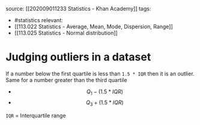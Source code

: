 source: [[202009011233 Statistics - Khan Academy]]
tags:
- #statistics 
relevant:
- [[113.022 Statistics - Average, Mean, Mode, Dispersion, Range]]
- [[113.025 Statistics - Normal distribution]]

# Judging outliers in a dataset

If a number below the first quartile is less than `1.5 * IQR` then it is an outlier. Same for a number greater than the third quartile

- $$Q_1 - (1.5 * IQR)$$
- $$Q_3 + (1.5 * IQR)$$

`IQR` = Interquartile range